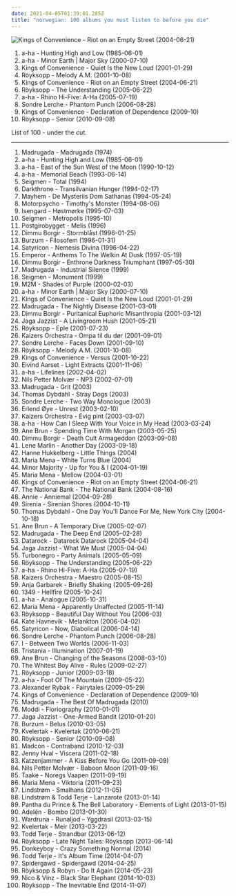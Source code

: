 ```yaml
---
date: 2021-04-05T01:39:01.285Z
title: "norwegian: 100 albums you must listen to before you die"
---
```

![Kings of Convenience - Riot on an Empty Street (2004-06-21)](https://img.discogs.com/qujVQnyyIoDNuPzQbRJ56YU_7ZM=/fit-in/600x607/filters:strip_icc():format(jpeg):mode_rgb():quality(90)/discogs-images/R-675181-1563564124-2088.jpeg.jpg "Kings of Convenience - Riot on an Empty Street (2004-06-21)")
<ol class="albums">
<li data-cover="https://img.discogs.com/LNiRXux_wTZfTRrBTX1TqYy197Q=/fit-in/599x601/filters:strip_icc():format(jpeg):mode_rgb():quality(90)/discogs-images/R-194729-1232047944.jpeg.jpg" data-tags="80s" role="button">a-ha - Hunting High and Low (1985-06-01)</li>
<li data-cover="https://img.discogs.com/sny9r4IKs2i7rmUkAlLbEHqXY9I=/fit-in/600x532/filters:strip_icc():format(jpeg):mode_rgb():quality(90)/discogs-images/R-15935169-1600498389-9149.jpeg.jpg" data-tags="80s, pop rock 80" role="button">a-ha - Minor Earth | Major Sky (2000-07-10)</li>
<li data-cover="https://img.discogs.com/lsz4cKVgVZ2Y5vbRL35Nv2_vGoo=/fit-in/600x600/filters:strip_icc():format(jpeg):mode_rgb():quality(90)/discogs-images/R-9784862-1526804148-7507.jpeg.jpg" data-tags="acoustic, indie pop, indie" role="button">Kings of Convenience - Quiet Is the New Loud (2001-01-29)</li>
<li data-cover="https://img.discogs.com/cCrsEjLACyczWsYITTOxwaMW5rM=/fit-in/500x500/filters:strip_icc():format(jpeg):mode_rgb():quality(90)/discogs-images/R-1831286-1251312241.jpeg.jpg" data-tags="electronic, chillout" role="button">Röyksopp - Melody A.M. (2001-10-08)</li>
<li data-cover="https://img.discogs.com/qujVQnyyIoDNuPzQbRJ56YU_7ZM=/fit-in/600x607/filters:strip_icc():format(jpeg):mode_rgb():quality(90)/discogs-images/R-675181-1563564124-2088.jpeg.jpg" data-tags="indie, acoustic, norwegian" role="button">Kings of Convenience - Riot on an Empty Street (2004-06-21)</li>
<li data-cover="http://coverartarchive.org/release/1a4c78f8-ec49-30cb-97ee-cf64a95d0e12/4483613510-500.jpg" data-tags="electronic" role="button">Röyksopp - The Understanding (2005-06-22)</li>
<li data-cover="http://coverartarchive.org/release/4c86af92-4f02-4223-bfae-85d613acd078/8650256385-500.jpg" data-tags="norwegian, scandinavian, norway, noord-europa, noors, noorwegen" role="button">a-ha - Rhino Hi-Five: A-Ha (2005-07-19)</li>
<li data-cover="https://img.discogs.com/jgWeZQt-aFrwKZOJd6Hwy4n22NU=/fit-in/600x608/filters:strip_icc():format(jpeg):mode_rgb():quality(90)/discogs-images/R-12669470-1539710071-8433.jpeg.jpg" data-tags="norwegian" role="button">Sondre Lerche - Phantom Punch (2006-08-28)</li>
<li data-cover="http://coverartarchive.org/release/14b6ef82-a25f-3698-b1d1-4c2a53133685/27492842731-500.jpg" data-tags="folk" role="button">Kings of Convenience - Declaration of Dependence (2009-10)</li>
<li data-cover="http://coverartarchive.org/release/3c0ee85d-f641-30c8-98f3-942a18aac1ca/3464785017-500.jpg" data-tags="chillout, electronic, ambient" role="button">Röyksopp - Senior (2010-09-08)</li>
</ol>
List of 100 - under the cut.
<!-- more -->

_________________

<ol class="albums">
<li data-cover="https://img.discogs.com/usYj9CbiJnPwv9DvaKruUaBhhc8=/fit-in/485x467/filters:strip_icc():format(jpeg):mode_rgb():quality(90)/discogs-images/R-2125275-1350224639-4039.jpeg.jpg" data-tags="norwegian" role="button">
Madrugada - Madrugada (1974)
</li>
<li data-cover="https://img.discogs.com/LNiRXux_wTZfTRrBTX1TqYy197Q=/fit-in/599x601/filters:strip_icc():format(jpeg):mode_rgb():quality(90)/discogs-images/R-194729-1232047944.jpeg.jpg" data-tags="80s" role="button">
a-ha - Hunting High and Low (1985-06-01)
</li>
<li data-cover="http://coverartarchive.org/release/9271a6e7-d4e1-4c51-bce0-1277884214e3/23308406235-500.jpg" data-tags="a-ha" role="button">
a-ha - East of the Sun West of the Moon (1990-10-12)
</li>
<li data-cover="https://img.discogs.com/O6Ym0fnt2rWQqjw3WiOffIoii6Y=/fit-in/553x867/filters:strip_icc():format(jpeg):mode_rgb():quality(90)/discogs-images/R-4453585-1530635226-8797.jpeg.jpg" data-tags="pop, alternative rock, norwegian" role="button">
a-ha - Memorial Beach (1993-06-14)
</li>
<li data-cover="http://coverartarchive.org/release/b69e215e-cf17-4624-afe2-01fe2cad4428/4820147028-500.jpg" data-tags="metal, rock, norwegian, classic albums, bleak, skandinavisch, bra album, dice-throw: six" role="button">
Seigmen - Total (1994)
</li>
<li data-cover="http://coverartarchive.org/release/e2f25d41-736c-40e9-83b3-678f42873eb3/14548660035-500.jpg" data-tags="black metal" role="button">
Darkthrone - Transilvanian Hunger (1994-02-17)
</li>
<li data-cover="http://coverartarchive.org/release/a8843c8b-2b8f-44b7-be46-c5a78942849e/21866237801-500.jpg" data-tags="black metal" role="button">
Mayhem - De Mysteriis Dom Sathanas (1994-05-24)
</li>
<li data-cover="https://img.discogs.com/a1V7CkzDIj6Kmf-GeWAy0pinooI=/fit-in/140x140/filters:strip_icc():format(jpeg):mode_rgb():quality(90)/discogs-images/R-370414-1104708010.jpg.jpg" data-tags="rock" role="button">
Motorpsycho - Timothy's Monster (1994-08-06)
</li>
<li data-cover="https://img.discogs.com/vHrPCUPr-rw4bMXnjmrEgVAlmQ0=/fit-in/597x587/filters:strip_icc():format(jpeg):mode_rgb():quality(90)/discogs-images/R-381673-1334294432.jpeg.jpg" data-tags="black metal, norwegian black metal" role="button">
Isengard - Høstmørke (1995-07-03)
</li>
<li data-cover="http://coverartarchive.org/release/9cc37560-1f83-4f58-ace6-01a69ea39f45/4819953174-500.jpg" data-tags="metal, rock, alternative, norwegian, industrial rock, post-grunge, bleak, handleliste" role="button">
Seigmen - Metropolis (1995-10)
</li>
<li data-cover="http://coverartarchive.org/release/47f9dabf-b68b-4b0f-acdb-5ec5735f8b8e/9250966360-500.jpg" data-tags="norwegian" role="button">
Postgirobygget - Melis (1996)
</li>
<li data-cover="http://coverartarchive.org/release/e5f8f5dd-73cb-417e-aa88-a14f15619763/5166048158-500.jpg" data-tags="black metal, symphonic black metal" role="button">
Dimmu Borgir - Stormblåst (1996-01-25)
</li>
<li data-cover="http://coverartarchive.org/release/1ce9177c-62a0-4403-a7ee-7359026fcbf6/24337783733-500.jpg" data-tags="black metal" role="button">
Burzum - Filosofem (1996-01-31)
</li>
<li data-cover="https://img.discogs.com/FA0sKAo13tvmM2Ajs_G6hBeWgs0=/fit-in/400x400/filters:strip_icc():format(jpeg):mode_rgb():quality(90)/discogs-images/R-4225709-1359058284-9040.jpeg.jpg" data-tags="black metal" role="button">
Satyricon - Nemesis Divina (1996-04-22)
</li>
<li data-cover="http://coverartarchive.org/release/8bce7d2e-cddd-38d3-86b7-d2c53e9d17aa/6830358041-500.jpg" data-tags="black metal, symphonic black metal" role="button">
Emperor - Anthems To The Welkin At Dusk (1997-05-19)
</li>
<li data-cover="http://coverartarchive.org/release/c51f27b8-ffd7-4b53-aa4e-2687e213e30f/4798121885-500.jpg" data-tags="symphonic black metal, black metal" role="button">
Dimmu Borgir - Enthrone Darkness Triumphant (1997-05-30)
</li>
<li data-cover="http://coverartarchive.org/release/dd27c740-f61d-3b7a-a1b4-44d6834a791d/21056285792-500.jpg" data-tags="indie" role="button">
Madrugada - Industrial Silence (1999)
</li>
<li data-cover="http://coverartarchive.org/release/9601f688-674e-3908-acdf-820214dd9a46/4819640448-500.jpg" data-tags="norwegian, approved, to check out, milestones, sleepless, favs of nocci, decent, gothcore, gothic-darkwave, handleliste, waahh i love it, nice and dark, coming summer melancholy, darksky fm" role="button">
Seigmen - Monument (1999)
</li>
<li data-cover="http://coverartarchive.org/release/e1285710-bcd8-47c5-9ce3-d3df1f57a7d1/12016458800-500.jpg" data-tags="pop, m2m" role="button">
M2M - Shades of Purple (2000-02-03)
</li>
<li data-cover="https://img.discogs.com/sny9r4IKs2i7rmUkAlLbEHqXY9I=/fit-in/600x532/filters:strip_icc():format(jpeg):mode_rgb():quality(90)/discogs-images/R-15935169-1600498389-9149.jpeg.jpg" data-tags="80s, pop rock 80" role="button">
a-ha - Minor Earth | Major Sky (2000-07-10)
</li>
<li data-cover="https://img.discogs.com/lsz4cKVgVZ2Y5vbRL35Nv2_vGoo=/fit-in/600x600/filters:strip_icc():format(jpeg):mode_rgb():quality(90)/discogs-images/R-9784862-1526804148-7507.jpeg.jpg" data-tags="acoustic, indie pop, indie" role="button">
Kings of Convenience - Quiet Is the New Loud (2001-01-29)
</li>
<li data-cover="https://img.discogs.com/N2Po-LWYnpF9HTEgpVStQriE5XM=/fit-in/300x300/filters:strip_icc():format(jpeg):mode_rgb():quality(90)/discogs-images/R-1497938-1235598753.jpeg.jpg" data-tags="norwegian" role="button">
Madrugada - The Nightly Disease (2001-03-01)
</li>
<li data-cover="http://coverartarchive.org/release/69a8e3b3-eabb-4134-9b14-2ce42a1b6776/13136914759-500.jpg" data-tags="symphonic black metal, black metal" role="button">
Dimmu Borgir - Puritanical Euphoric Misanthropia (2001-03-12)
</li>
<li data-cover="https://img.discogs.com/ogQUwoOas8jPx7n8UFd0C56zMkw=/fit-in/550x521/filters:strip_icc():format(jpeg):mode_rgb():quality(90)/discogs-images/R-6852765-1428604389-3025.jpeg.jpg" data-tags="jazz, ninja tune" role="button">
Jaga Jazzist - A Livingroom Hush (2001-05-21)
</li>
<li data-cover="https://img.discogs.com/3nNMhEKDr8xPmDbod7m5_GHcpmY=/fit-in/600x600/filters:strip_icc():format(jpeg):mode_rgb():quality(90)/discogs-images/R-167971-1302447497.jpeg.jpg" data-tags="electronica, royksopp eple" role="button">
Röyksopp - Eple (2001-07-23)
</li>
<li data-cover="http://coverartarchive.org/release/62b6186a-845d-4b39-be26-e2c5ef762fb5/14681498497-500.jpg" data-tags="norwegian, ompa" role="button">
Kaizers Orchestra - Ompa til du dør (2001-09-01)
</li>
<li data-cover="http://coverartarchive.org/release/5c523455-26fd-434d-873c-c4039606d0c3/24357097154-500.jpg" data-tags="indie pop, pop, norwegian" role="button">
Sondre Lerche - Faces Down (2001-09-10)
</li>
<li data-cover="https://img.discogs.com/cCrsEjLACyczWsYITTOxwaMW5rM=/fit-in/500x500/filters:strip_icc():format(jpeg):mode_rgb():quality(90)/discogs-images/R-1831286-1251312241.jpeg.jpg" data-tags="electronic, chillout" role="button">
Röyksopp - Melody A.M. (2001-10-08)
</li>
<li data-cover="http://coverartarchive.org/release/34d72fb7-f20c-4caa-98aa-178249a8dc95/3038759182-500.jpg" data-tags="indie pop" role="button">
Kings of Convenience - Versus (2001-10-22)
</li>
<li data-cover="https://img.discogs.com/OfvEdmi3E2YwZjZcd56aDrIQ2_0=/fit-in/600x600/filters:strip_icc():format(jpeg):mode_rgb():quality(90)/discogs-images/R-700356-1601551545-4833.jpeg.jpg" data-tags="nu jazz, norwegian, guitar, jazz" role="button">
Eivind Aarset - Light Extracts (2001-11-06)
</li>
<li data-cover="https://img.discogs.com/UDCO9kOGIhVx8slX_RxP1_5SQKk=/fit-in/600x469/filters:strip_icc():format(jpeg):mode_rgb():quality(90)/discogs-images/R-4075505-1360700989-4845.jpeg.jpg" data-tags="pop" role="button">
a-ha - Lifelines (2002-04-02)
</li>
<li data-cover="https://img.discogs.com/1svphMqyDyv14BWhgqPP6x1oBbI=/fit-in/600x600/filters:strip_icc():format(jpeg):mode_rgb():quality(90)/discogs-images/R-9005957-1473134252-4987.jpeg.jpg" data-tags="jazz, trumpet, nu jazz, norwegian" role="button">
Nils Petter Molvær - NP3 (2002-07-01)
</li>
<li data-cover="http://coverartarchive.org/release/65d25b64-1ee5-4b23-aae0-f2b081990496/23725235843-500.jpg" data-tags="rock, norwegian" role="button">
Madrugada - Grit (2003)
</li>
<li data-cover="http://coverartarchive.org/release/79e7d819-e3fc-4df0-89ff-4bb732b443c1/20839334016-500.jpg" data-tags="norwegian, scandinavian, melancholic, autumn, favorites ever, skiver, albums 2, maarts, music to drink slowly" role="button">
Thomas Dybdahl - Stray Dogs (2003)
</li>
<li data-cover="https://img.discogs.com/jgWeZQt-aFrwKZOJd6Hwy4n22NU=/fit-in/600x608/filters:strip_icc():format(jpeg):mode_rgb():quality(90)/discogs-images/R-12669470-1539710071-8433.jpeg.jpg" data-tags="singer-songwriter, albums i played hell out of, two way monologue" role="button">
Sondre Lerche - Two Way Monologue (2003)
</li>
<li data-cover="https://img.discogs.com/fHAI9p_rX7ieIWjt9ZwdG2igyIs=/fit-in/599x600/filters:strip_icc():format(jpeg):mode_rgb():quality(90)/discogs-images/R-108877-1370639233-7460.jpeg.jpg" data-tags="electronic" role="button">
Erlend Øye - Unrest (2003-02-10)
</li>
<li data-cover="http://coverartarchive.org/release/50527efa-4879-4418-8d86-4fffe01c29ad/14081022150-500.jpg" data-tags="norwegian" role="button">
Kaizers Orchestra - Evig pint (2003-03-07)
</li>
<li data-cover="https://img.discogs.com/ai0y-shUNue13Ebf3Za1Hf2vIHE=/fit-in/600x592/filters:strip_icc():format(jpeg):mode_rgb():quality(90)/discogs-images/R-2225856-1456197354-6151.jpeg.jpg" data-tags="pop, 80s" role="button">
a-ha - How Can I Sleep With Your Voice in My Head (2003-03-24)
</li>
<li data-cover="http://coverartarchive.org/release/2c12cad5-bfca-4738-a06d-16b0b7b2679d/20294604785-500.jpg" data-tags="folk, singer-songwriter, female vocalists" role="button">
Ane Brun - Spending Time With Morgan (2003-05-25)
</li>
<li data-cover="https://img.discogs.com/M-pFRuNirZcVM7Pn5OHuLqa6C8M=/fit-in/600x528/filters:strip_icc():format(jpeg):mode_rgb():quality(90)/discogs-images/R-6668617-1481961616-5739.jpeg.jpg" data-tags="symphonic black metal" role="button">
Dimmu Borgir - Death Cult Armageddon (2003-09-08)
</li>
<li data-cover="http://coverartarchive.org/release/6c293557-1a20-4cf6-80e8-5bb7d7ab4e55/16378712431-500.jpg" data-tags="pop, another day" role="button">
Lene Marlin - Another Day (2003-09-18)
</li>
<li data-cover="http://coverartarchive.org/release/5839ebed-ffe9-43f9-99c4-a4288643c809/14824380200-500.jpg" data-tags="female vocalists" role="button">
Hanne Hukkelberg - Little Things (2004)
</li>
<li data-cover="http://coverartarchive.org/release/2c1208a3-e4e8-4b86-987f-2c17f27e05b7/21329941175-500.jpg" data-tags="pop, singer-songwriter" role="button">
Maria Mena - White Turns Blue (2004)
</li>
<li data-cover="http://coverartarchive.org/release/43dc857a-5294-4655-971f-94ac37214343/15229606619-500.jpg" data-tags="norwegian" role="button">
Minor Majority - Up for You & I (2004-01-19)
</li>
<li data-cover="http://coverartarchive.org/release/52621b23-93b2-4e07-b807-e44e91472900/3989392425-500.jpg" data-tags="pop, norwegian, sweet, 2000s, favourite songs, maria mena" role="button">
Maria Mena - Mellow (2004-03-01)
</li>
<li data-cover="https://img.discogs.com/qujVQnyyIoDNuPzQbRJ56YU_7ZM=/fit-in/600x607/filters:strip_icc():format(jpeg):mode_rgb():quality(90)/discogs-images/R-675181-1563564124-2088.jpeg.jpg" data-tags="indie, acoustic, norwegian" role="button">
Kings of Convenience - Riot on an Empty Street (2004-06-21)
</li>
<li data-cover="https://img.discogs.com/R2KPNE8FjVAEmIZcvCosLVuxVXY=/fit-in/600x596/filters:strip_icc():format(jpeg):mode_rgb():quality(90)/discogs-images/R-7770212-1448411827-8581.jpeg.jpg" data-tags="the national bank" role="button">
The National Bank - The National Bank (2004-08-16)
</li>
<li data-cover="https://img.discogs.com/NkAOJbY26YPFipoosJ1Y4B853jg=/fit-in/328x325/filters:strip_icc():format(jpeg):mode_rgb():quality(90)/discogs-images/R-1189462-1221938666.jpeg.jpg" data-tags="pop" role="button">
Annie - Anniemal (2004-09-28)
</li>
<li data-cover="http://coverartarchive.org/release/b1fe6e54-f51f-4132-a992-bd8fb79fc5c6/1069186321-500.jpg" data-tags="gothic metal, symphonic metal" role="button">
Sirenia - Sirenian Shores (2004-10-11)
</li>
<li data-cover="https://img.discogs.com/LHHhi4U3WGT_XMhYyZnMCDlHtoc=/fit-in/459x452/filters:strip_icc():format(jpeg):mode_rgb():quality(90)/discogs-images/R-565321-1151310339.jpeg.jpg" data-tags="singer-songwriter" role="button">
Thomas Dybdahl - One Day You'll Dance For Me, New York City (2004-10-18)
</li>
<li data-cover="http://coverartarchive.org/release/912971e6-7c55-447c-bd99-42033294eef3/9479740370-500.jpg" data-tags="folk, norwegian" role="button">
Ane Brun - A Temporary Dive (2005-02-07)
</li>
<li data-cover="https://img.discogs.com/pHUFbZBvlkPBGXTbAOaaxOt9eyU=/fit-in/600x599/filters:strip_icc():format(jpeg):mode_rgb():quality(90)/discogs-images/R-1041657-1517381113-4147.jpeg.jpg" data-tags="rock, alternative rock, 00s" role="button">
Madrugada - The Deep End (2005-02-28)
</li>
<li data-cover="http://coverartarchive.org/release/251009a7-5aef-4dae-8ae9-01835f29dc58/18362230912-500.jpg" data-tags="new rave, electronic, datarock" role="button">
Datarock - Datarock Datarock (2005-04-04)
</li>
<li data-cover="https://img.discogs.com/-YyqUn8QvswZvDVFekN-UgZRsuk=/fit-in/600x524/filters:strip_icc():format(jpeg):mode_rgb():quality(90)/discogs-images/R-432799-1533497663-5552.jpeg.jpg" data-tags="jazz, post-rock" role="button">
Jaga Jazzist - What We Must (2005-04-04)
</li>
<li data-cover="http://coverartarchive.org/release/123c1973-6bcf-4d65-9af9-77f0e16ec532/3357365837-500.jpg" data-tags="rock, punk rock, death punk, punk, hard rock" role="button">
Turbonegro - Party Animals (2005-05-09)
</li>
<li data-cover="http://coverartarchive.org/release/1a4c78f8-ec49-30cb-97ee-cf64a95d0e12/4483613510-500.jpg" data-tags="electronic" role="button">
Röyksopp - The Understanding (2005-06-22)
</li>
<li data-cover="http://coverartarchive.org/release/4c86af92-4f02-4223-bfae-85d613acd078/8650256385-500.jpg" data-tags="norwegian, scandinavian, norway, noord-europa, noors, noorwegen" role="button">
a-ha - Rhino Hi-Five: A-Ha (2005-07-19)
</li>
<li data-cover="https://img.discogs.com/DLvIUEStL8uLkgYM_ghNRC8uZ04=/fit-in/600x539/filters:strip_icc():format(jpeg):mode_rgb():quality(90)/discogs-images/R-993425-1572536299-5521.png.jpg" data-tags="norwegian, rock" role="button">
Kaizers Orchestra - Maestro (2005-08-15)
</li>
<li data-cover="http://coverartarchive.org/release/c5272ece-c9ef-4b59-93e9-86933928e900/7826835304-500.jpg" data-tags="anja garbarek" role="button">
Anja Garbarek - Briefly Shaking (2005-09-26)
</li>
<li data-cover="https://img.discogs.com/MGgOnW6cyW-AEbNeqC9Vh3bh-Wo=/fit-in/300x300/filters:strip_icc():format(jpeg):mode_rgb():quality(90)/discogs-images/R-580058-1134050659.jpeg.jpg" data-tags="black metal" role="button">
1349 - Hellfire (2005-10-24)
</li>
<li data-cover="http://coverartarchive.org/release/d87a354a-b0eb-44cc-bc09-cc966eb86df2/20833625751-500.jpg" data-tags="pop" role="button">
a-ha - Analogue (2005-10-31)
</li>
<li data-cover="https://img.discogs.com/gTjcrtsEnKBE2Zf0MRXul-XVkZY=/fit-in/400x400/filters:strip_icc():format(jpeg):mode_rgb():quality(90)/discogs-images/R-2722132-1298100377.jpeg.jpg" data-tags="pop" role="button">
Maria Mena - Apparently Unaffected (2005-11-14)
</li>
<li data-cover="https://img.discogs.com/F6ELpm4D0TSO_HlumF4uup4lhmk=/fit-in/594x599/filters:strip_icc():format(jpeg):mode_rgb():quality(90)/discogs-images/R-700964-1268167968.jpeg.jpg" data-tags="downtempo" role="button">
Röyksopp - Beautiful Day Without You (2006-03)
</li>
<li data-cover="https://img.discogs.com/K8wuXm7t8XdYis3Gq-03yQBwGAs=/fit-in/225x225/filters:strip_icc():format(jpeg):mode_rgb():quality(90)/discogs-images/R-721994-1151857747.jpeg.jpg" data-tags="female vocalists" role="button">
Kate Havnevik - Melankton (2006-04-02)
</li>
<li data-cover="http://coverartarchive.org/release/28d51e3f-b12c-4948-b35b-c1f5aae76ed2/25531712079-500.jpg" data-tags="black metal" role="button">
Satyricon - Now, Diabolical (2006-04-14)
</li>
<li data-cover="https://img.discogs.com/jgWeZQt-aFrwKZOJd6Hwy4n22NU=/fit-in/600x608/filters:strip_icc():format(jpeg):mode_rgb():quality(90)/discogs-images/R-12669470-1539710071-8433.jpeg.jpg" data-tags="norwegian" role="button">
Sondre Lerche - Phantom Punch (2006-08-28)
</li>
<li data-cover="https://img.discogs.com/N7Bp5jfIBr2hf6QiJeqIZYuRx_8=/fit-in/600x600/filters:strip_icc():format(jpeg):mode_rgb():quality(90)/discogs-images/R-5352829-1391801147-4466.jpeg.jpg" data-tags="black metal, heavy metal" role="button">
I - Between Two Worlds (2006-11-03)
</li>
<li data-cover="https://img.discogs.com/pmP_hBJ-Nqg6EBqAKsClkXdId7U=/fit-in/500x451/filters:strip_icc():format(jpeg):mode_rgb():quality(90)/discogs-images/R-3265274-1323013527.jpeg.jpg" data-tags="gothic metal" role="button">
Tristania - Illumination (2007-01-19)
</li>
<li data-cover="https://img.discogs.com/yJojx2GIVhg6pOpvML9CR3svYkU=/fit-in/399x400/filters:strip_icc():format(jpeg):mode_rgb():quality(90)/discogs-images/R-1294420-1215387260.jpeg.jpg" data-tags="singer-songwriter" role="button">
Ane Brun - Changing of the Seasons (2008-03-10)
</li>
<li data-cover="https://img.discogs.com/CEympDX1u4FWYHhBclMI9h-ijx8=/fit-in/500x500/filters:strip_icc():format(jpeg):mode_rgb():quality(90)/discogs-images/R-1626055-1233084808.jpeg.jpg" data-tags="indie" role="button">
The Whitest Boy Alive - Rules (2009-02-27)
</li>
<li data-cover="https://img.discogs.com/MUumR8qjnx5I3u-Cbrj7FijELMQ=/fit-in/597x600/filters:strip_icc():format(jpeg):mode_rgb():quality(90)/discogs-images/R-485126-1337177339-9006.jpeg.jpg" data-tags="electronic" role="button">
Röyksopp - Junior (2009-03-18)
</li>
<li data-cover="https://img.discogs.com/U8qA4obuxihZTVXjFl_0-55TJS0=/fit-in/591x591/filters:strip_icc():format(jpeg):mode_rgb():quality(90)/discogs-images/R-6019295-1500463165-2517.jpeg.jpg" data-tags="pop" role="button">
a-ha - Foot Of The Mountain (2009-05-22)
</li>
<li data-cover="http://coverartarchive.org/release/93010242-f99e-42ac-a632-bb4d8810c10b/2361230029-500.jpg" data-tags="eurovision, pop" role="button">
Alexander Rybak - Fairytales (2009-05-29)
</li>
<li data-cover="http://coverartarchive.org/release/14b6ef82-a25f-3698-b1d1-4c2a53133685/27492842731-500.jpg" data-tags="folk" role="button">
Kings of Convenience - Declaration of Dependence (2009-10)
</li>
<li data-cover="http://coverartarchive.org/release/3cda75f1-e37a-4979-9c91-c379799a4a44/14426493946-500.jpg" data-tags="singer-songwriter, norwegian, dark ambient, madrugada" role="button">
Madrugada - The Best Of Madrugada (2010)
</li>
<li data-cover="http://coverartarchive.org/release/a5ef1341-92a5-4122-a890-2e2e8efb240a/3500899635-500.jpg" data-tags="indie, folk" role="button">
Moddi - Floriography (2010-01-01)
</li>
<li data-cover="http://coverartarchive.org/release/f8276d8f-336c-4e9b-9eea-b25f47cfde14/9348674402-500.jpg" data-tags="nu jazz, jazz, ninja tune" role="button">
Jaga Jazzist - One-Armed Bandit (2010-01-20)
</li>
<li data-cover="http://coverartarchive.org/release/b43a420d-f4be-3e74-836f-a3732718c92b/1480049199-500.jpg" data-tags="black metal, atmospheric black metal" role="button">
Burzum - Belus (2010-03-05)
</li>
<li data-cover="http://coverartarchive.org/release/595b9588-f969-401b-b7ff-0d454e051616/3646610364-500.jpg" data-tags="black metal, black n roll" role="button">
Kvelertak - Kvelertak (2010-06-21)
</li>
<li data-cover="http://coverartarchive.org/release/3c0ee85d-f641-30c8-98f3-942a18aac1ca/3464785017-500.jpg" data-tags="chillout, electronic, ambient" role="button">
Röyksopp - Senior (2010-09-08)
</li>
<li data-cover="http://coverartarchive.org/release/19b63828-8a7b-44d8-8c02-380706bb9f9b/1575337542-500.jpg" data-tags="rnb" role="button">
Madcon - Contraband (2010-12-03)
</li>
<li data-cover="http://coverartarchive.org/release/6bf70e0f-0b90-43d3-8463-42f033c7e471/2410128207-500.jpg" data-tags="experimental, norwegian, rune grammofon, rather good stuff" role="button">
Jenny Hval - Viscera (2011-02-18)
</li>
<li data-cover="http://coverartarchive.org/release/acf5734d-ee32-4fdb-9e4c-4863c02b3977/6892654592-500.jpg" data-tags="folk, cabaret" role="button">
Katzenjammer - A Kiss Before You Go (2011-09-09)
</li>
<li data-cover="https://img.discogs.com/1svphMqyDyv14BWhgqPP6x1oBbI=/fit-in/600x600/filters:strip_icc():format(jpeg):mode_rgb():quality(90)/discogs-images/R-9005957-1473134252-4987.jpeg.jpg" data-tags="norwegian, jazz" role="button">
Nils Petter Molvær - Baboon Moon (2011-09-16)
</li>
<li data-cover="https://img.discogs.com/eE2kVJmgUzz5HHPDhuHtfx5Shrk=/fit-in/500x497/filters:strip_icc():format(jpeg):mode_rgb():quality(90)/discogs-images/R-3305596-1330446806.jpeg.jpg" data-tags="black metal, norwegian black metal" role="button">
Taake - Noregs Vaapen (2011-09-19)
</li>
<li data-cover="http://coverartarchive.org/release/40ad926e-0aa5-476d-9640-fed5f95d8ede/3990865020-500.jpg" data-tags="maria mena" role="button">
Maria Mena - Viktoria (2011-09-23)
</li>
<li data-cover="http://coverartarchive.org/release/9c14cded-3867-4728-8267-551c4ac3c419/2406115549-500.jpg" data-tags="2012" role="button">
Lindstrøm - Smalhans (2012-11-05)
</li>
<li data-cover="http://coverartarchive.org/release/b20edb01-2408-4d2e-bb8f-aa234e7fa9d9/24892778444-500.jpg" data-tags="electronic, norwegian, 10s, oslo, olsen" role="button">
Lindstrøm & Todd Terje - Lanzarote (2013-01-14)
</li>
<li data-cover="http://coverartarchive.org/release/efdb4c51-4eee-4379-afc9-ef44e1b6560f/3284275912-500.jpg" data-tags="electronic, ambient, experimental, tech house" role="button">
Pantha du Prince & The Bell Laboratory - Elements of Light (2013-01-15)
</li>
<li data-cover="http://coverartarchive.org/release/6f9dc0ce-3139-48c9-9d90-a9c5592baddc/10099907545-500.jpg" data-tags="norwegian" role="button">
Adelén - Bombo (2013-01-30)
</li>
<li data-cover="http://coverartarchive.org/release/e3b02657-913b-4580-9fff-855f0e7cb8a5/11609849261-500.jpg" data-tags="neofolk" role="button">
Wardruna - Runaljod – Yggdrasil (2013-03-15)
</li>
<li data-cover="https://img.discogs.com/ubHn7ClFjGnk_nTI9-Wy0mq1nsQ=/fit-in/340x340/filters:strip_icc():format(jpeg):mode_rgb():quality(90)/discogs-images/R-4315336-1361533440-8997.jpeg.jpg" data-tags="hardcore, black metal, black n roll" role="button">
Kvelertak - Meir (2013-03-22)
</li>
<li data-cover="https://img.discogs.com/-CD8U6Jo8-WEymHP7xq0RwEotzY=/fit-in/600x600/filters:strip_icc():format(jpeg):mode_rgb():quality(90)/discogs-images/R-4648389-1371020360-8515.jpeg.jpg" data-tags="electronic" role="button">
Todd Terje - Strandbar (2013-06-12)
</li>
<li data-cover="http://coverartarchive.org/release/e3929e5c-2287-43e9-879d-adc155e910c6/25194465215-500.jpg" data-tags="electronic, downtempo, norwegian, warm, cold, nocturnal, merkliste, feels, acker bilk, proto-vaporwave" role="button">
Röyksopp - Late Night Tales: Röyksopp (2013-06-14)
</li>
<li data-cover="http://coverartarchive.org/release/9028aa2d-5482-4e82-bc8a-ff0cb1178842/8871578703-500.jpg" data-tags="pop, norwegian, norway, norge" role="button">
Donkeyboy - Crazy Something Normal (2014)
</li>
<li data-cover="http://coverartarchive.org/release/3dff8396-82b1-4a35-93a9-77ad34a994a9/17214960042-500.jpg" data-tags="electronic" role="button">
Todd Terje - It's Album Time (2014-04-07)
</li>
<li data-cover="http://coverartarchive.org/release/374bb533-2dc5-4b3c-ab06-679c82473de8/9208647489-500.jpg" data-tags="rock, hard rock, norwegian" role="button">
Spidergawd - Spidergawd (2014-04-25)
</li>
<li data-cover="http://coverartarchive.org/release/a9c5605d-d526-4222-86b9-c3adb2719d13/7037161308-500.jpg" data-tags="electronic" role="button">
Röyksopp & Robyn - Do It Again (2014-05-23)
</li>
<li data-cover="http://coverartarchive.org/release/90c40569-5bc4-4577-8609-2934f5eb1b9d/11602582677-500.jpg" data-tags="hip-hop, pop, norwegian, r&b, norway, norge" role="button">
Nico & Vinz - Black Star Elephant (2014-10-03)
</li>
<li data-cover="http://coverartarchive.org/release/7704bdf5-5fcd-4f80-a759-30fba880bfe6/8762633349-500.jpg" data-tags="electronic, downtempo" role="button">
Röyksopp - The Inevitable End (2014-11-07)
</li>
</ol>
